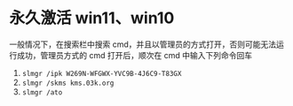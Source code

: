 # 永久激活 win11、win10

一般情况下，在搜索栏中搜索 cmd，并且以管理员的方式打开，否则可能无法运行成功，管理员方式的 cmd 打开后，顺次在 cmd 中输入下列命令回车

1. `slmgr /ipk W269N-WFGWX-YVC9B-4J6C9-T83GX`
2. `slmgr /skms kms.03k.org`
3. `slmgr /ato`
